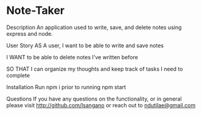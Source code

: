 # Note-Taker
Description
An application used to write, save, and delete notes using express and node.

User Story
AS A user, I want to be able to write and save notes

I WANT to be able to delete notes I've written before

SO THAT I can organize my thoughts and keep track of tasks I need to complete

Installation
Run npm i prior to running npm start

Questions
If you have any questions on the functionality, or in general please visit http://github.com/lsangano or reach out to ndutilae@gmail.com